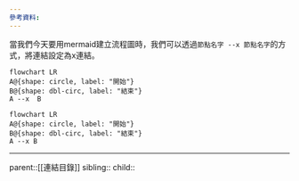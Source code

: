 ```yaml
---
參考資料:
---
```

當我們今天要用mermaid建立流程圖時，我們可以透過`節點名字 --x 節點名字`的方式，將連結設定為x連結。
```Mermaid
flowchart LR
A@{shape: circle, label: "開始"}
B@{shape: dbl-circ, label: "結束"}
A --x  B
```
```mermaid
flowchart LR
A@{shape: circle, label: "開始"}
B@{shape: dbl-circ, label: "結束"}
A --x B
```
- - -
parent::[[連結目錄]]
sibling::
child::